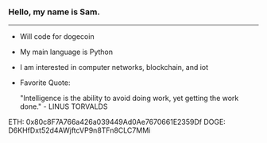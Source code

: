 ### Hello, my name is Sam.

<!--
**samg11/samg11** is a ✨ _special_ ✨ repository because its `README.md` (this file) appears on your GitHub profile.
-->
---

- Will code for dogecoin
- My main language is Python
- I am interested in computer networks, blockchain, and iot
- Favorite Quote:

   "Intelligence is the ability to avoid doing work, yet getting the work done." - LINUS TORVALDS

ETH:  0x80c8F7A766a426a039449Ad0Ae7670661E2359Df
DOGE: D6KHfDxt52d4AWjftcVP9n8TFn8CLC7MMi
